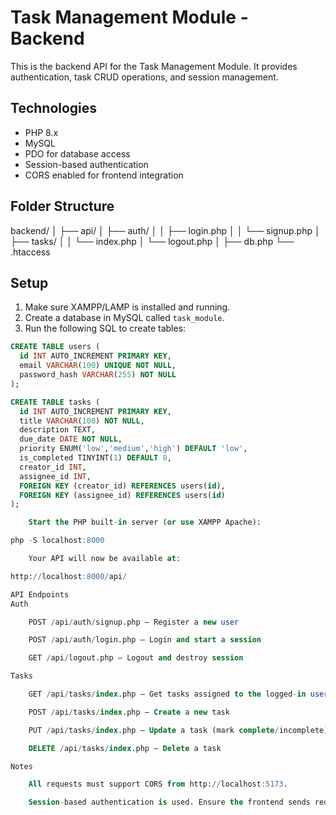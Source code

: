 # Task Management Module - Backend

This is the backend API for the Task Management Module. It provides authentication, task CRUD operations, and session management.

## Technologies

- PHP 8.x
- MySQL
- PDO for database access
- Session-based authentication
- CORS enabled for frontend integration

## Folder Structure

backend/
│
├── api/
│ ├── auth/
│ │ ├── login.php
│ │ └── signup.php
│ ├── tasks/
│ │ └── index.php
│ └── logout.php
│
├── db.php
└── .htaccess


## Setup

1. Make sure XAMPP/LAMP is installed and running.
2. Create a database in MySQL called `task_module`.
3. Run the following SQL to create tables:

```sql
CREATE TABLE users (
  id INT AUTO_INCREMENT PRIMARY KEY,
  email VARCHAR(100) UNIQUE NOT NULL,
  password_hash VARCHAR(255) NOT NULL
);

CREATE TABLE tasks (
  id INT AUTO_INCREMENT PRIMARY KEY,
  title VARCHAR(100) NOT NULL,
  description TEXT,
  due_date DATE NOT NULL,
  priority ENUM('low','medium','high') DEFAULT 'low',
  is_completed TINYINT(1) DEFAULT 0,
  creator_id INT,
  assignee_id INT,
  FOREIGN KEY (creator_id) REFERENCES users(id),
  FOREIGN KEY (assignee_id) REFERENCES users(id)
);

    Start the PHP built-in server (or use XAMPP Apache):

php -S localhost:8000

    Your API will now be available at:

http://localhost:8000/api/

API Endpoints
Auth

    POST /api/auth/signup.php — Register a new user

    POST /api/auth/login.php — Login and start a session

    GET /api/logout.php — Logout and destroy session

Tasks

    GET /api/tasks/index.php — Get tasks assigned to the logged-in user

    POST /api/tasks/index.php — Create a new task

    PUT /api/tasks/index.php — Update a task (mark complete/incomplete)

    DELETE /api/tasks/index.php — Delete a task

Notes

    All requests must support CORS from http://localhost:5173.

    Session-based authentication is used. Ensure the frontend sends requests with credentials.